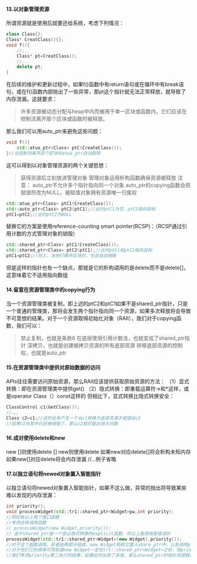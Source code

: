 ﻿#### 13.以对象管理资源
所谓资源就是使用后就要还给系统，考虑下列情况：
```cpp
class Class{};
Class* CreatClass(){};
void f(){
    //...
    Class* pt=CreatClass();
    //...
    delete pt;
}
```
在后续的维护和更新过程中，如果f()函数中有return语句或在循环中有break语句，或在f()函数内部抛出了一些异常，那pt这个指针就无法正常释放，就导致了内存泄漏。这就要求：
>许多资源被动态分配与heap中内而被用于单一区块或函数内，它们应该在控制流离开那个区块或函数时被释放。

那么我们可以用auto_ptr来避免这些问题：
```cpp
void f(){
    std::atuo_ptr<Class> ptC(CreateClass());
}//当控制流离开这个区块时atuo_ptr自动删除
```
这可以得到以对象管理资源的两个关键思想：
>获得资源后立刻放进管理对象
>管理对象运用析构函数确保资源被释放
注意：
>auto_ptr不允许多个指针指向同一个对象
>auto_ptr的copying函数会把赋值符改为NULL，被赋值对象拥有资源唯一归属权
```cpp
std::atuo_ptr<Class> ptC1(CreateClass());
std::auto_ptr<Class> ptC2(ptC1);//此时ptC1为空，ptC2指向目标
ptC1=ptC2;//此时ptC2为NULL
```
替换它的方案是使用reference-counting smart pointer(RCSP)：（RCSP通过引用计数的方式管理对象的销毁）
```cpp
std::shared_ptr<Class> ptC1(CreateClass());
std::shared_ptr<Class> ptC2(ptC1);//此时ptC1和ptC2指向目标
ptC1=ptC2;//同上，当他们离开区块时，也会自动销毁
```
但是这样的指针也有一个缺点，那就是它的析构调用的是delete而不是delete[]，这意味着它不适用指向数组

#### 14.留意在资源管理类中的copying行为
当一个资源管理类被复制，即上述的ptC2和ptC1如果不是shared_ptr指针，只是一个普通的管理类，那将会发生两个指针指向同一个资源，如果多次释放将会导致不可意想的结果。对于一个资源取得初始化对象（RAII），我们对于copying函数，我们可以：
>禁止复制，也就是条款6
>在底层使用引用计数法，也就变成了shared_ptr指针
>深拷贝，也就是创建被拷贝资源的所有底部资源
>转移底部资源的控制权，也就是auto_ptr

#### 15.在资源管理类中提供对原始数据的访问
APIs往往需要访问原始资源，那么RAII应该提供获取原始资源的方法：
（1）显式转换：即在资源管理类中提供get()
（2）隐式转换：即重载运算符->和*这样，或是operator Class（）const这样的
但相比下，显式转换比隐式转换安全：
```cpp
ClassControl c1(GetClass());
//。。。
Class c2=c1;//这时会多产生一个从c1转换为底部资源才赋值给c2
//如果c1在其中已经被销毁了，那么c2就可能出很大问题
```

#### 16.成对使用delete和new
new []则使用delete []
new则使用delete
如果new对应delete[]将会析构未知内存
如果new[]对应delete将会内存泄漏
//...例子省略

#### 17.以独立语句将newed对象置入智能指针
以独立语句将newed对象置入智能指针，如果不这么做，异常的抛出将导致某些难以发现的内存泄漏：
```cpp
int priority();
void processWidget(std::tr1::shared_ptr<Widget>pw,int priority);
//假如有以上两个接口函数
//考虑这样调用函数
// processWidget(new Widget,priority());
// 由于shared_ptr是一个禁止隐式转换的explicit函数，所以上面调用是错误的
processWidget(std::tr1::shared_ptr<Widget>(new Widget),priority());
//对于这个函数调用，前者由两部分组成，new Widget和把它置入share_ptr中，以及调用priority()
//对于他们三的顺序可用知道new Widget一定在tr1::shared_ptr<Widget>之前，但priority可以随意
//我们考虑priority第二执行的结果，如果此时出现了异常，那么shared_ptr的指针资源就是处于危险状态，因此单独把newed对象独立语句是个不错的选择
```













